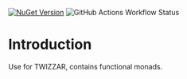 [![NuGet Version](https://img.shields.io/nuget/v/ViCommon.Functional)](https://www.nuget.org/packages/ViCommon.Functional/)
![GitHub Actions Workflow Status](https://img.shields.io/github/actions/workflow/status/Twizzar/ViCommon.Functional/ci.yml)

# Introduction

Use for TWIZZAR, contains functional monads.
